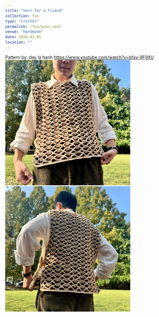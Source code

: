 ```yaml
---
title: "Vest for a friend"
collection: fun
type: "Crochet"
permalink: /fun/punn_vest
venue: "Handmade"
date: 2024-01-01
location: ""
---
```

<p>
</p>

Pattern by: day la hanh https://www.youtube.com/watch?v=bfsy-9F9ifU
<img src="images/punn_vest1.jpg" alt="Vest, front" width="400" >
<img src="images/punn_vest2.jpg" alt="Vest, back" width="400" >
